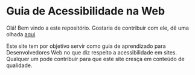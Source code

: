 # Guia de Acessibilidade na Web

Olá! Bem vindo a este repositório. Gostaria de contribuir com ele, dê uma olhada [aqui](CONTRIBUTING.md)

Este site tem por objetivo servir como guia de aprendizado para Desenvolvedores Web no que diz respeito a acessibilidade em sites. Qualquer um pode contribuir para que este site cresça em conteúdo de qualidade.

